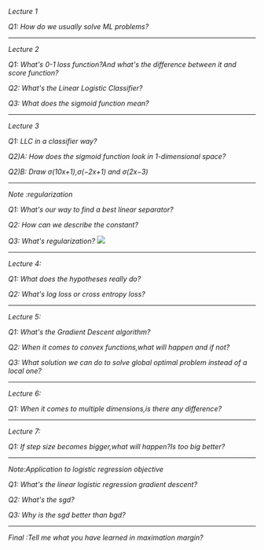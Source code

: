 *Lecture 1*

*Q1: How do we usually solve ML problems?*
***
*Lecture 2*

*Q1: What's 0-1 loss function?And what's the difference between it and score function?*

*Q2: What's the Linear Logistic Classifier?*

*Q3: What does the sigmoid function mean?*

***
*Lecture 3*

*Q1: LLC in a classifier way?*

*Q2)A: How does the sigmoid function look in 1-dimensional space?*

*Q2)B: Draw σ(10x+1),σ(−2x+1) and σ(2x−3)*
***

*Note :regularization*

*Q1: What's our way to find a best linear separator?*

*Q2: How can we describe the constant?*

*Q3: What's regularization?*
![](https://github.com/sherlcok314159/ML_learn/blob/main/Images/egularization.png)

***
*Lecture 4:*

*Q1: What does the hypotheses really do?*

*Q2: What's log loss or cross entropy loss?*

***
*Lecture 5:*

*Q1: What's the Gradient Descent algorithm?*

*Q2: When it comes to convex functions,what will happen and if not?*

*Q3: What solution we can do to solve global optimal problem instead of a local one?*
***
*Lecture 6:*

*Q1: When it comes to multiple dimensions,is there any difference?*
***

*Lecture 7:*

*Q1: If step size becomes bigger,what will happen?Is too big better?*

***

*Note:Application to logistic regression objective*

*Q1: What's the linear logistic regression gradient descent?*

*Q2: What's the sgd?*

*Q3: Why is the sgd better than bgd?*

***
*Final :Tell me what you have learned in maximation margin?*